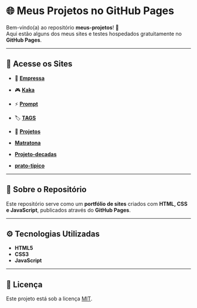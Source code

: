 # 🌐 Meus Projetos no GitHub Pages

Bem-vindo(a) ao repositório **meus-projetos**! 🚀  
Aqui estão alguns dos meus sites e testes hospedados gratuitamente no **GitHub Pages**.

---

## 🔗 Acesse os Sites

- 🏢 [**Empressa**](https://samueltenoriodasilva-ui.github.io/meus-projetos/empressa/)
- 🎮 [**Kaka**](https://samueltenoriodasilva-ui.github.io/meus-projetos/kaka/)
- ⚡ [**Prompt**](https://samueltenoriodasilva-ui.github.io/meus-projetos/prompt/)
- 🏷️ [**TAGS**](https://samueltenoriodasilva-ui.github.io/meus-projetos/TAGS/)
- 📂 [**Projetos**](https://samueltenoriodasilva-ui.github.io/meus-projetos/projetos/)

-  [**Matratona**](https://samueltenoriodasilva-ui.github.io/meus-projetos/prototipo-maratona/)

-  [**Projeto-decadas**](https://samueltenoriodasilva-ui.github.io/meus-projetos/projeto-decadas/)

- [**prato-tipico**](https://samueltenoriodasilva-ui.github.io/meus-projetos/prato-tipico/)
 ---

## 📌 Sobre o Repositório
Este repositório serve como um **portfólio de sites** criados com **HTML, CSS e JavaScript**, publicados através do **GitHub Pages**.

---

## ⚙️ Tecnologias Utilizadas
- **HTML5**
- **CSS3**
- **JavaScript**

---

## 📜 Licença
Este projeto está sob a licença [MIT](LICENSE).
